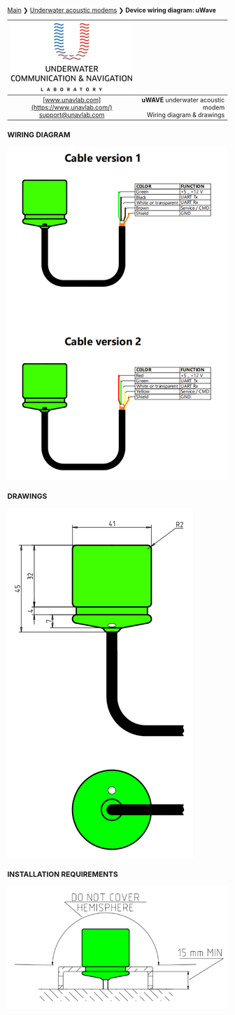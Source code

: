 [Main](/../../) ❯ [Underwater acoustic modems](/underwater_acoustic_modems_en) ❯ **Device wiring diagram: uWave**

<div style="page-break-after: always;"></div>

| ![logo](/documentation/sm_logo.png) |  |
| :---: | ---: |
| [www.unavlab.com](https://www.unavlab.com/) <br/> [support@unavlab.com](mailto:support@unavlab.com) | **uWAVE** underwater acoustic modem <br/> Wiring diagram & drawings |

<div style="page-break-after: always;"></div>

### WIRING DIAGRAM
![uWAVE_wiring_diagram_en](/documentation/uWAVE_wiring_diagram_en.png)

<div style="page-break-after: always;"></div>

### DRAWINGS
![uWAVE_drawing](/documentation/uWAVE_drawing.png)

<div style="page-break-after: always;"></div>

### INSTALLATION REQUIREMENTS

![uWAVE_mount](/documentation/uWave_mount.png)

<div style="page-break-after: always;"></div>
